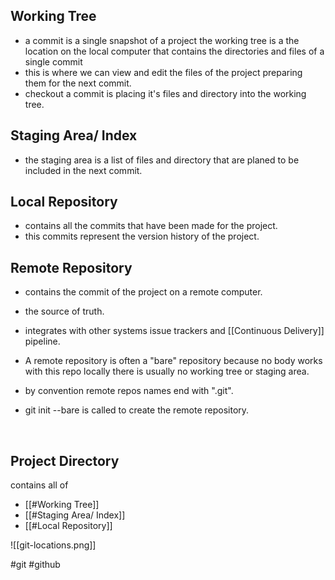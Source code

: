 ## Working Tree
- a commit is a single snapshot of a project the working tree is a the location on the local computer that contains the directories and files of a single commit
  </br>
- this is where we can view and edit the files of the project preparing them for the next commit.
  </br>
- checkout a commit is placing it's files and directory into the working tree.
  </br>
## Staging Area/ Index
- the staging area is a list of files and directory that are planed to be included in the next commit.
  </br>
## Local Repository
- contains all the commits that have been made for the project.
- this commits represent the version history of the project.
  <br>
## Remote Repository
- contains the commit of the project on a remote computer.
- the source of truth. 
- integrates with other systems issue trackers and [[Continuous Delivery]] pipeline.
- A remote repository is often a "bare" repository because no body works with this repo locally there is usually no working tree or staging area.
- by convention remote repos names end with ".git".
- git init --bare is called to create the remote repository.
  
  </br>
## Project Directory
contains all of 
- [[#Working Tree]]
- [[#Staging Area/ Index]]
- [[#Local Repository]]


![[git-locations.png]]

#git #github 